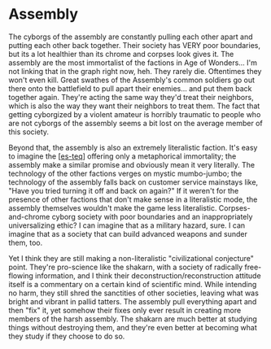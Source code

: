 # Assembly

The cyborgs of the assembly are constantly pulling each other apart and putting each other back together.  Their society has VERY poor boundaries, but its a lot healthier than its chrome and corpses look gives it.  The assembly are the most immortalist of the factions in Age of Wonders...  I'm not linking that in the graph right now, heh.  They rarely die.  Oftentimes they won't even kill.  Great swathes of the Assembly's common soldiers go out there onto the battlefield to pull apart their enemies... and put them back together again.  They're acting the same way they'd treat their neighbors, which is also the way they want their neighbors to treat them.  The fact that getting cyborgized by a violent amateur is horribly traumatic to people who are not cyborgs of the assembly seems a bit lost on the average member of this society.

Beyond that, the assembly is also an extremely literalistic faction.  It's easy to imagine the [[es-teq]] offering only a metaphorical immortality; the assembly make a similar promise and obviously mean it very literally.  The technology of the other factions verges on mystic mumbo-jumbo; the technology of the assembly falls back on customer service mainstays like, "Have you tried turning it off and back on again?"  If it weren't for the presence of other factions that don't make sense in a literalistic mode, the assembly themselves wouldn't make the game less literalistic.  Corpses-and-chrome cyborg society with poor boundaries and an inappropriately universalizing ethic?  I can imagine that as a military hazard, sure.  I can imagine that as a society that can build advanced weapons and sunder them, too.

Yet I think they are still making a non-literalistic "civilizational conjecture" point.  They're pro-science like the shakarn, with a society of radically free-flowing information, and I think their deconstruction/reconstruction attitude itself is a commentary on a certain kind of scientific mind.  While intending no harm, they still shred the sanctities of other societies, leaving what was bright and vibrant in pallid tatters.  The assembly pull everything apart and then "fix" it, yet somehow their fixes only ever result in creating more members of the harsh assembly.  The shakarn are much better at studying things without destroying them, and they're even better at becoming what they study if they choose to do so.

[//begin]: # "Autogenerated link references for markdown compatibility"
[es-teq]: es-teq "Es Teq"
[//end]: # "Autogenerated link references"
